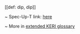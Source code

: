 [[def: dip, dip]]

~ Spec-Up-T link: <a href='https://weboftrust.github.io/WOT-terms/docs/glossary/dip'>here</a>

~ More in <a href="https://weboftrust.github.io/WOT-terms/docs/glossary/dip">extended KERI glossary</a>
